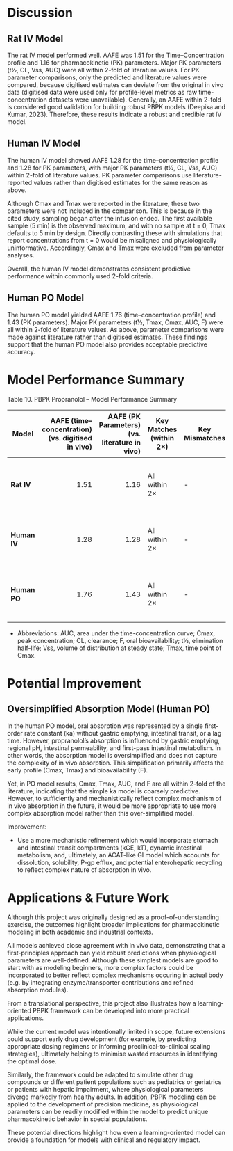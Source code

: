 # Discussion
## Rat IV Model
The rat IV model performed well. AAFE was 1.51 for the Time–Concentration profile and 1.16 for pharmacokinetic (PK) parameters. Major PK parameters (t½, CL, Vss, AUC) were all within 2-fold of literature values. For PK parameter comparisons, only the predicted and literature values were compared, because digitised estimates can deviate from the original in vivo data (digitised data were used only for profile-level metrics as raw time-concentration datasets were unavailable). Generally, an AAFE within 2-fold is considered good validation for building robust PBPK models (Deepika and Kumar, 2023). Therefore, these results indicate a robust and credible rat IV model.


## Human IV Model
The human IV model showed AAFE 1.28 for the time–concentration profile and 1.28 for PK parameters, with major PK parameters (t½, CL, Vss, AUC) within 2-fold of literature values. PK parameter comparisons use literature-reported values rather than digitised estimates for the same reason as above.

Although Cmax and Tmax were reported in the literature, these two parameters were not included in the comparison. This is because in the cited study, sampling began after the infusion ended. The first available sample (5 min) is the observed maximum, and with no sample at t = 0, Tmax defaults to 5 min by design. Directly contrasting these with simulations that report concentrations from t = 0 would be misaligned and physiologically uninformative. Accordingly, Cmax and Tmax were excluded from parameter analyses.

Overall, the human IV model demonstrates consistent predictive performance within commonly used 2-fold criteria.

## Human PO Model
The human PO model yielded AAFE 1.76 (time–concentration profile) and 1.43 (PK parameters). Major PK parameters (t½, Tmax, Cmax, AUC, F) were all within 2-fold of literature values. As above, parameter comparisons were made against literature rather than digitised estimates. These findings support that the human PO model also provides acceptable predictive accuracy.


# Model Performance Summary

Table 10. PBPK Propranolol – Model Performance Summary

| Model        |        AAFE (time–concentration) (vs. digitised in vivo) |                          AAFE (PK Parameters) (vs. literature in vivo) | Key Matches (within 2×)       | Key Mismatches                                                           | Overall Conclusion                                                                                           |
| ------------ | -----------------------: | --------------------------------------------: | ----------------------------- | ------------------------------------------------------------------------ | ------------------------------------------------------------------------------------------------------------ |
| **Rat IV**   |                      1.51 |                1.16 | All within 2× | -                                            | Good agreement. Reliable and predictive model.                                 |
| **Human IV** | 1.28 | 1.28 | All within 2×             | - | Good agreement. Reliable and predictive model.           |
| **Human PO** |                     1.76 |         1.43 | All within 2×        | -    |Good agreement. Reliable and predictive model.   |

- Abbreviations: AUC, area under the time-concentration curve; Cmax, peak concentration; CL, clearance; F, oral bioavailability; t½, elimination half-life; Vss, volume of distribution at steady state; Tmax, time point of Cmax.


# Potential Improvement

## Oversimplified Absorption Model (Human PO)
In the human PO model, oral absorption was represented by a single first-order rate constant (ka) without gastric emptying, intestinal transit, or a lag time. However, propranolol’s absorption is influenced by gastric emptying, regional pH, intestinal permeability, and first-pass intestinal metabolism. In other words, the absorption model is oversimplified and does not capture the complexity of in vivo absorption. This simplification primarily affects the early profile (Cmax, Tmax) and bioavailability (F). 

Yet, in PO model results, Cmax, Tmax, AUC, and F are all within 2-fold of the literature, indicating that the simple ka model is coarsely predictive. However, to sufficiently and mechanistically reflect complex mechanism of in vivo absorption in the future, it would be more appropriate to use more complex absorption model rather than this over-simplified model. 

Improvement:
- Use a more mechanistic refinement which would incorporate stomach and intestinal transit compartments (kGE, kT), dynamic intestinal metabolism, and, ultimately, an ACAT-like GI model which accounts for dissolution, solubility, P-gp efflux, and potential enterohepatic recycling to reflect complex nature of absorption in vivo.

# Applications & Future Work
Although this project was originally designed as a proof-of-understanding exercise, the outcomes highlight broader implications for pharmacokinetic modeling in both academic and industrial contexts. 

All models achieved close agreement with in vivo data, demonstrating that a first-principles approach can yield robust predictions when physiological parameters are well-defined. Although these simplest models are good to start with as modeling beginners, more complex factors could be incorporated to better reflect complex mechanisms occuring in actual body (e.g. by integrating enzyme/transporter contributions and refined absorption modules). 

From a translational perspective, this project also illustrates how a learning-oriented PBPK framework can be developed into more practical applications. 

While the current model was intentionally limited in scope, future extensions could support early drug development (for example, by predicting appropriate dosing regimens or informing preclinical-to-clinical scaling strategies), ultimately helping to minimise wasted resources in identifying the optimal dose.

Similarly, the framework could be adapted to simulate other drug compounds or different patient populations such as pediatrics or geriatrics or patients with hepatic impairment, where physiological parameters diverge markedly from healthy adults. In addition, PBPK modeling can be applied to the development of precision medicine, as physiological parameters can be readily modified within the model to predict unique pharmacokinetic behavior in special populations.

These potential directions highlight how even a learning-oriented model can provide a foundation for models with clinical and regulatory impact.

